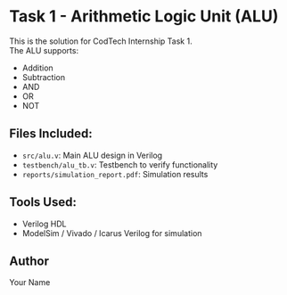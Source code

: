 # Task 1 - Arithmetic Logic Unit (ALU)

This is the solution for CodTech Internship Task 1.  
The ALU supports:
- Addition
- Subtraction
- AND
- OR
- NOT

## Files Included:
- `src/alu.v`: Main ALU design in Verilog
- `testbench/alu_tb.v`: Testbench to verify functionality
- `reports/simulation_report.pdf`: Simulation results

## Tools Used:
- Verilog HDL
- ModelSim / Vivado / Icarus Verilog for simulation

## Author
Your Name
